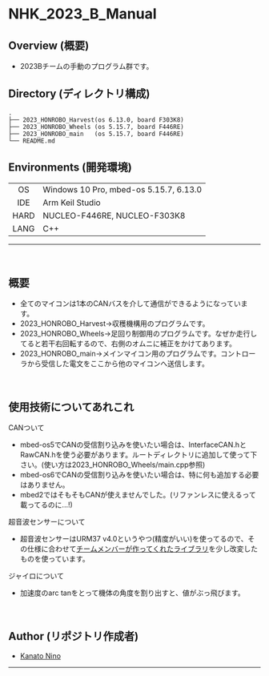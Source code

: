 # NHK_2023_B_Manual

## Overview (概要)
- 2023Bチームの手動のプログラム群です。

## Directory (ディレクトリ構成)
```
.
├── 2023_HONROBO_Harvest(os 6.13.0, board F303K8)
├── 2023_HONROBO_Wheels (os 5.15.7, board F446RE)
├── 2023_HONROBO_main   (os 5.15.7, board F446RE)
└── README.md
```

## Environments (開発環境)
|          |     |
|   :-:    | --- |
| OS       | Windows 10 Pro, mbed-os 5.15.7, 6.13.0 |
| IDE      | Arm Keil Studio |
| HARD     | NUCLEO-F446RE, NUCLEO-F303K8 |
| LANG     | C++ |

---
<br>

## 概要
- 全てのマイコンは1本のCANバスを介して通信ができるようになっています。
- 2023_HONROBO_Harvest->収穫機構用のプログラムです。
- 2023_HONROBO_Wheels->足回り制御用のプログラムです。なぜか走行してると若干右回転するので、右側のオムニに補正をかけてあります。
- 2023_HONROBO_main->メインマイコン用のプログラムです。コントローラから受信した電文をここから他のマイコンへ送信します。


<br>

## 使用技術についてあれこれ
CANついて
- mbed-os5でCANの受信割り込みを使いたい場合は、InterfaceCAN.hとRawCAN.hを使う必要があります。ルートディレクトリに追加して使って下さい。(使い方は2023_HONROBO_Wheels/main.cpp参照)
- mbed-os6でCANの受信割り込みを使いたい場合は、特に何も追加する必要はありません。
- mbed2ではそもそもCANが使えませんでした。(リファンレスに使えるって載ってるのに...!)

超音波センサーについて
- 超音波センサーはURM37 v4.0というやつ(精度がいい)を使ってるので、その仕様に合わせて[チームメンバーが作ってくれたライブラリ](https://github.com/NITOkC-Robocon/ultrasonic-sensor-lib)を少し改変したものを使っています。

ジャイロについて
- 加速度のarc tanをとって機体の角度を割り出すと、値がぶっ飛びます。

<br>

## Author (リポジトリ作成者)
- [Kanato Nino](https://github.com/NKanato)

---
